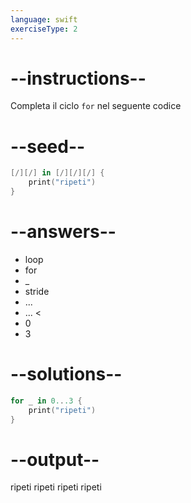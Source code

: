 ```yaml
---
language: swift
exerciseType: 2
---
```


# --instructions--

Completa il ciclo `for` nel seguente codice

# --seed--

```swift
[/][/] in [/][/][/] {
    print("ripeti")
}
```

# --answers--

- loop
- for 
- _
- stride
- ...
- ... <
- 0
- 3

# --solutions--

```swift
for _ in 0...3 {
    print("ripeti")
}
```

# --output--

ripeti
ripeti
ripeti
ripeti
